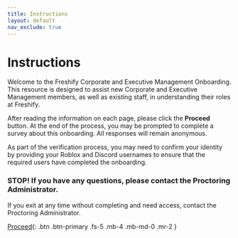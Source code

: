 ```yaml
---
title: Instructions
layout: default
nav_exclude: true
---
```


# Instructions

Welcome to the Freshify Corporate and Executive Management Onboarding. This resource is designed to assist new Corporate and Executive Management members, as well as existing staff, in understanding their roles at Freshify.

After reading the information on each page, please click the **Proceed** button. At the end of the process, you may be prompted to complete a survey about this onboarding. All responses will remain anonymous.

As part of the verification process, you may need to confirm your identity by providing your Roblox and Discord usernames to ensure that the required users have completed the onboarding.

### STOP! If you have any questions, please contact the Proctoring Administrator.
If you exit at any time without completing and need access, contact the Proctoring Administrator.

[Proceed](){: .btn .btn-primary .fs-5 .mb-4 .mb-md-0 .mr-2 }

